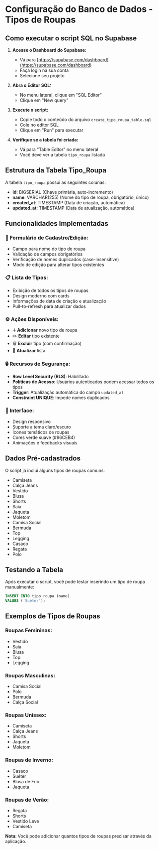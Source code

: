 # Configuração do Banco de Dados - Tipos de Roupas

## Como executar o script SQL no Supabase

1. **Acesse o Dashboard do Supabase:**
   - Vá para [https://supabase.com/dashboard](https://supabase.com/dashboard)
   - Faça login na sua conta
   - Selecione seu projeto

2. **Abra o Editor SQL:**
   - No menu lateral, clique em "SQL Editor"
   - Clique em "New query"

3. **Execute o script:**
   - Copie todo o conteúdo do arquivo `create_tipo_roupa_table.sql`
   - Cole no editor SQL
   - Clique em "Run" para executar

4. **Verifique se a tabela foi criada:**
   - Vá para "Table Editor" no menu lateral
   - Você deve ver a tabela `tipo_roupa` listada

## Estrutura da Tabela Tipo_Roupa

A tabela `tipo_roupa` possui as seguintes colunas:

- **id**: BIGSERIAL (Chave primária, auto-incremento)
- **name**: VARCHAR(255) (Nome do tipo de roupa, obrigatório, único)
- **created_at**: TIMESTAMP (Data de criação, automática)
- **updated_at**: TIMESTAMP (Data de atualização, automática)

## Funcionalidades Implementadas

### 📝 **Formulário de Cadastro/Edição:**
- Campo para nome do tipo de roupa
- Validação de campos obrigatórios
- Verificação de nomes duplicados (case-insensitive)
- Modo de edição para alterar tipos existentes

### 📋 **Lista de Tipos:**
- Exibição de todos os tipos de roupas
- Design moderno com cards
- Informações de data de criação e atualização
- Pull-to-refresh para atualizar dados

### ⚙️ **Ações Disponíveis:**
- ➕ **Adicionar** novo tipo de roupa
- ✏️ **Editar** tipo existente
- 🗑️ **Excluir** tipo (com confirmação)
- 🔄 **Atualizar** lista

### 🔒 **Recursos de Segurança:**
- **Row Level Security (RLS)**: Habilitado
- **Políticas de Acesso**: Usuários autenticados podem acessar todos os tipos
- **Trigger**: Atualização automática do campo `updated_at`
- **Constraint UNIQUE**: Impede nomes duplicados

### 🎨 **Interface:**
- Design responsivo
- Suporte a tema claro/escuro
- Ícones temáticos de roupas
- Cores verde suave (#96CEB4)
- Animações e feedbacks visuais

## Dados Pré-cadastrados

O script já inclui alguns tipos de roupas comuns:

- Camiseta
- Calça Jeans
- Vestido
- Blusa
- Shorts
- Saia
- Jaqueta
- Moletom
- Camisa Social
- Bermuda
- Top
- Legging
- Casaco
- Regata
- Polo

## Testando a Tabela

Após executar o script, você pode testar inserindo um tipo de roupa manualmente:

```sql
INSERT INTO tipo_roupa (name) 
VALUES ('Suéter');
```

## Exemplos de Tipos de Roupas

### **Roupas Femininas:**
- Vestido
- Saia
- Blusa
- Top
- Legging

### **Roupas Masculinas:**
- Camisa Social
- Polo
- Bermuda
- Calça Social

### **Roupas Unissex:**
- Camiseta
- Calça Jeans
- Shorts
- Jaqueta
- Moletom

### **Roupas de Inverno:**
- Casaco
- Suéter
- Blusa de Frio
- Jaqueta

### **Roupas de Verão:**
- Regata
- Shorts
- Vestido Leve
- Camiseta

**Nota**: Você pode adicionar quantos tipos de roupas precisar através da aplicação.
